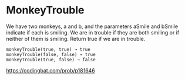 # MonkeyTrouble
We have two monkeys, a and b, and the parameters aSmile and bSmile indicate if each is smiling. We are in trouble if they are both smiling or if neither of them is smiling. Return true if we are in trouble.
```
monkeyTrouble(true, true) → true
monkeyTrouble(false, false) → true
monkeyTrouble(true, false) → false
```
https://codingbat.com/prob/p181646